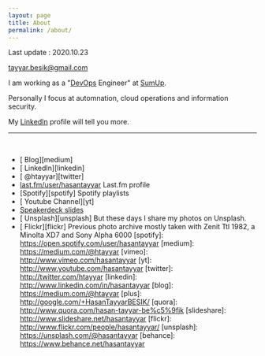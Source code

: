 ```yaml
---
layout: page
title: About
permalink: /about/
---
```

Last update : 2020.10.23

[tayyar.besik@gmail.com](mailto:tayyar.besik@gmail.com)

I am working as a "[DevOps](https://en.wikipedia.org/wiki/DevOps) Engineer" at [SumUp](https://sumup.com/).

Personally I focus at automnation, cloud operations and information security.

My [LinkedIn](http://www.linkedin.com/in/hasantayyar) profile will tell you more.


<hr> <br>
 
- [<span class="fa fa-medium" style="color:#030303"></span> Blog][medium]
- [<span class="fa fa-linkedin" style="color:#4875B4"></span> LinkedIn][linkedin]
- [<span class="fa fa-twitter" style="color:#33CCFF"></span> @htayyar][twitter]
- [last.fm/user/hasantayyar](http://last.fm/user/hasantayyar) Last.fm profile
- [Spotify][spotify] Spotify playlists
- [<span class="fa fa-youtube" style="color:#FF3333"></span> Youtube Channel][yt]
- [Speakerdeck slides](https://speakerdeck.com/hasantayyar/)
- [<span class="fa fa-camera" style="color:#FE0883"></span> Unsplash][unsplash]  But these days I share my photos on Unsplash.
- [<span class="fa fa-flickr" style="color:#FE0883"></span> Flickr][flickr]  Previous photo archive mostly taken with Zenit Ttl 1982, a Minolta XD7 and Sony Alpha 6000
[spotify]: https://open.spotify.com/user/hasantayyar
[medium]: https://medium.com/@htayyar
[vimeo]: http://www.vimeo.com/hasantayyar
[yt]: http://www.youtube.com/hasantayyar
[twitter]: http://twitter.com/htayyar
[linkedin]: http://www.linkedin.com/in/hasantayyar
[blog]: https://medium.com/@htayyar
[plus]: http://google.com/+HasanTayyarBESIK/
[quora]: http://www.quora.com/hasan-tayyar-be%c5%9fik
[slideshare]: http://www.slideshare.net/hasantayyar
[flickr]: http://www.flickr.com/people/hasantayyar/
[unsplash]: https://unsplash.com/@hasantayyar
[behance]: https://www.behance.net/hasantayyar
